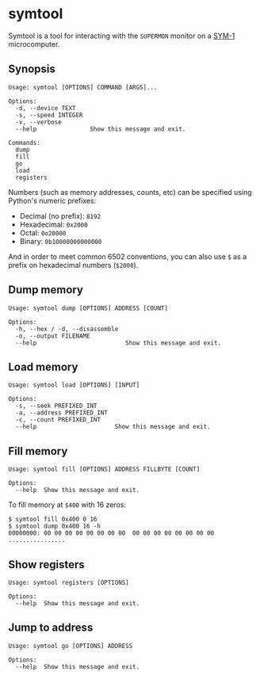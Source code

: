 # symtool

Symtool is a tool for interacting with the `SUPERMON` monitor on a
[SYM-1][] microcomputer.

[sym-1]: https://en.wikipedia.org/wiki/SYM-1

## Synopsis

```
Usage: symtool [OPTIONS] COMMAND [ARGS]...

Options:
  -d, --device TEXT
  -s, --speed INTEGER
  -v, --verbose
  --help               Show this message and exit.

Commands:
  dump
  fill
  go
  load
  registers
```

Numbers (such as memory addresses, counts, etc) can be specified
using Python's numeric prefixes:

- Decimal (no prefix): `8192`
- Hexadecimal: `0x2000`
- Octal: `0o20000`
- Binary: `0b10000000000000`

And in order to meet common 6502 conventions, you can also use `$` as
a prefix on hexadecimal numbers (`$2000`).

## Dump memory

```
Usage: symtool dump [OPTIONS] ADDRESS [COUNT]

Options:
  -h, --hex / -d, --disassemble
  -o, --output FILENAME
  --help                         Show this message and exit.
```


## Load memory

```
Usage: symtool load [OPTIONS] [INPUT]

Options:
  -s, --seek PREFIXED_INT
  -a, --address PREFIXED_INT
  -c, --count PREFIXED_INT
  --help                      Show this message and exit.
```

## Fill memory

```
Usage: symtool fill [OPTIONS] ADDRESS FILLBYTE [COUNT]

Options:
  --help  Show this message and exit.
```

To fill memory at `$400` with 16 zeros:

```
$ symtool fill 0x400 0 16
$ symtool dump 0x400 16 -h
00000000: 00 00 00 00 00 00 00 00  00 00 00 00 00 00 00 00  ................
```

## Show registers

```
Usage: symtool registers [OPTIONS]

Options:
  --help  Show this message and exit.
```

## Jump to address

```
Usage: symtool go [OPTIONS] ADDRESS

Options:
  --help  Show this message and exit.
```
